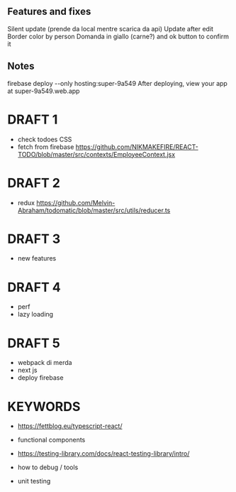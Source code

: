 ## Features and fixes

Silent update (prende da local mentre scarica da api)
Update after edit
Border color by person
Domanda in giallo (carne?) and ok button to confirm it

## Notes

firebase deploy --only hosting:super-9a549
After deploying, view your app at super-9a549.web.app

# DRAFT 1

- check todoes CSS
- fetch from firebase
  https://github.com/NIKMAKEFIRE/REACT-TODO/blob/master/src/contexts/EmployeeContext.jsx

# DRAFT 2

- redux
  https://github.com/Melvin-Abraham/todomatic/blob/master/src/utils/reducer.ts

# DRAFT 3

- new features

# DRAFT 4

- perf
- lazy loading

# DRAFT 5

- webpack di merda
- next js
- deploy firebase

# KEYWORDS

- https://fettblog.eu/typescript-react/
- functional components
- https://testing-library.com/docs/react-testing-library/intro/

- how to debug / tools
- unit testing
